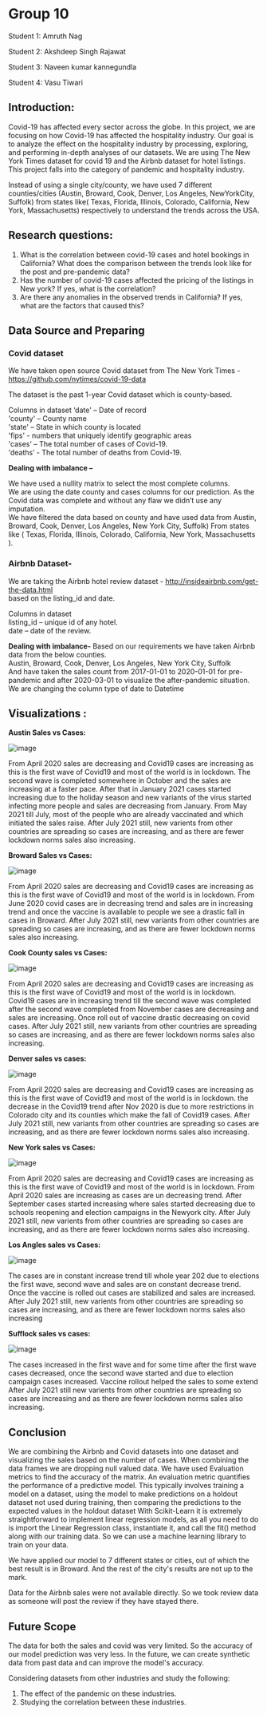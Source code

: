 # Group 10

Student 1: Amruth Nag

Student 2: Akshdeep Singh Rajawat

Student 3: Naveen kumar kannegundla

Student 4: Vasu Tiwari
 
## Introduction:

Covid-19 has affected every sector across the globe. In this project, we are focusing on how
Covid-19 has affected the hospitality industry.  Our goal is to analyze the effect on the
hospitality industry by processing, exploring, and performing in-depth analyses
of our datasets.
We are using The New York Times dataset for covid 19 and the Airbnb dataset for hotel listings. This project falls into the category of pandemic and hospitality industry.  

Instead of using a single city/county, we have used 7 different counties/cities (Austin, Broward, Cook, Denver, Los Angeles, NewYorkCity, Suffolk) from states like( Texas, Florida, Illinois, Colorado, California, New York, Massachusetts) respectively to understand the trends across the USA.
 
## Research questions:

1. What is the correlation between covid-19 cases and hotel bookings in California? What does the comparison between the trends look like for the post and pre-pandemic data?
2. Has the number of covid-19 cases affected the pricing of the listings in New york? If yes, what is the correlation?
3. Are there any anomalies in the observed trends in California? If yes, what are the factors that caused this?
 

## Data Source and Preparing

### Covid dataset 

We have taken open source Covid dataset from The New York Times - https://github.com/nytimes/covid-19-data

The dataset is the past 1-year Covid dataset which is county-based.

Columns in dataset
‘date' – Date of record  
'county' – County name  
'state' – State in which county is located  
'fips' - numbers that uniquely identify geographic areas  
'cases' – The total number of cases of Covid-19.  
'deaths’ - The total number of deaths from Covid-19.  

**Dealing with imbalance –**  

We have used a nullity matrix to select the most complete columns.  
We are using the date county and cases columns for our prediction. As the Covid data was complete and without any flaw we didn’t use any imputation.  
We have filtered the data based on county and have used data from Austin, Broward, Cook, Denver, Los Angeles, New York City, Suffolk) From states like ( Texas, Florida, Illinois, Colorado, California, New York, Massachusetts ).  

### Airbnb Dataset-

We are taking the Airbnb hotel review dataset - http://insideairbnb.com/get-the-data.html  
based on the listing_id and date.  

Columns in dataset  
listing_id – unique id of any hotel.  
date – date of the review.  

**Dealing with imbalance-**
Based on our requirements we have taken Airbnb data from the below counties.  
Austin, Broward, Cook, Denver, Los Angeles, New York City, Suffolk  
And have taken the sales count from 2017-01-01 to 2020-01-01 for pre-pandemic and after 2020-03-01 to visualize the after-pandemic situation.  
We are changing the column type of date to Datetime

## Visualizations :

**Austin Sales vs Cases:**

![image](https://user-images.githubusercontent.com/91858789/141694218-d9d51fb3-9174-4bac-babd-8b290ec12a30.png)

From April 2020 sales are decreasing and Covid19 cases are increasing as this is the first wave of Covid19 and most of the world is in lockdown.
The second wave is completed somewhere in October and the sales are increasing at a faster pace. After that in January 2021 cases started increasing due to the holiday season and new variants of the virus started infecting more people and sales are decreasing from January.
From May 2021 till July, most of the people who are already vaccinated and which initiated the sales raise. After July 2021 still, new varients from other countries are spreading so cases are increasing, and as there are fewer lockdown norms sales also increasing.





**Broward Sales vs Cases:**

![image](https://user-images.githubusercontent.com/91858789/141694273-f74684c3-47ab-4c67-a548-62fa4b0134b9.png)


From April 2020 sales are decreasing and Covid19 cases are increasing as this is the first wave of Covid19 and most of the world is in lockdown.
From June 2020  covid cases are in decreasing trend and sales are in increasing trend and once the vaccine is available to people we see a drastic fall in cases in Broward.
After July 2021 still, new variants from other countries are spreading so cases are increasing, and as there are fewer lockdown norms sales also increasing.


**Cook County sales vs Cases:**

![image](https://user-images.githubusercontent.com/91858789/141694292-4c84cdc6-2d46-4def-a570-0130b40b8556.png)

From April 2020 sales are decreasing and Covid19 cases are increasing as this is the first wave of Covid19 and most of the world is in lockdown.
Covid19 cases are in increasing trend till the second wave was completed after the second wave completed from November cases are decreasing and sales are increasing. Once roll out of vaccine drastic decreasing on covid cases.
After July 2021 still, new variants from other countries are spreading so cases are increasing, and as there are fewer lockdown norms sales also increasing.

**Denver sales vs cases:**

![image](https://user-images.githubusercontent.com/91858789/141694325-09dab57a-2c9c-4623-9fbc-f1716cea52f4.png)

From April 2020 sales are decreasing and Covid19 cases are increasing as this is the first wave of Covid19 and most of the world is in lockdown.
the decrease in the Covid19 trend after Nov 2020 is due to more restrictions in Colorado city and its counties which make the fall of Covid19 cases.
After July 2021 still, new variants from other countries are spreading so cases are increasing, and as there are fewer lockdown norms sales also increasing.

**New York  sales vs Cases:**

![image](https://user-images.githubusercontent.com/91858789/141694344-80452f23-5ead-48e6-a8f9-01e96a6ebe48.png)


From April 2020 sales are decreasing and Covid19 cases are increasing as this is the first wave of Covid19 and most of the world is in lockdown. From April 2020 sales are increasing as cases are un decreasing trend. After September cases started increasing where sales started decreasing due to schools reopening and election campaigns in the Newyork city.
After July 2021 still, new varients from other countries are spreading so cases are increasing, and as there are fewer lockdown norms sales also increasing.


**Los Angles sales vs Cases:**

![image](https://user-images.githubusercontent.com/91858789/141694365-ca759032-2676-4d28-9d00-4dacdc702023.png)


The cases are in constant increase trend till whole year 202 due to elections the first wave, second wave and sales are on constant decrease trend. Once the vaccine is rolled out cases are stabilized and sales are increased. After July 2021 still, new varients from other countries are spreading so cases are increasing, and as there are fewer lockdown norms sales also increasing


**Sufflock sales vs cases:**

![image](https://user-images.githubusercontent.com/91858789/141694379-52b319dc-e433-41c7-af63-02a3205b94bb.png)


The cases increased in the first wave and for some time after the first wave cases decreased, once the second wave started and due to election campaign cases increased. Vaccine rollout helped the sales to some extend After July 2021 still new varients from other countries are spreading so cases are increasing and as there are fewer lockdown norms sales also increasing.

## Conclusion

We are combining the Airbnb and Covid datasets into one dataset and visualizing the sales based on the number of cases. When combining the data frames we are dropping null valued data.
We have used Evaluation metrics to find the accuracy of the matrix. An evaluation metric quantifies the performance of a predictive model. This typically involves training a model on a dataset, using the model to make predictions on a holdout dataset not used during training, then comparing the predictions to the expected values in the holdout dataset
With Scikit-Learn it is extremely straightforward to implement linear regression models, as all you need to do is import the Linear Regression class, instantiate it, and call the fit() method along with our training data. So we can use a machine learning library to train on your data.

We have applied our model to 7 different states or cities, out of which the best result is in Broward. And the rest of the city's results are not up to the mark.

Data for the Airbnb sales were not available directly. So we took review data as someone will post the review if they have stayed there.


## Future Scope

The data for both the sales and covid was very limited. So the accuracy of our model prediction was very less. In the future, we can create synthetic data from past data and can improve the model's accuracy.

Considering datasets from other industries and study the following:

1. The effect of the pandemic on these industries.
2. Studying the correlation between these industries.
